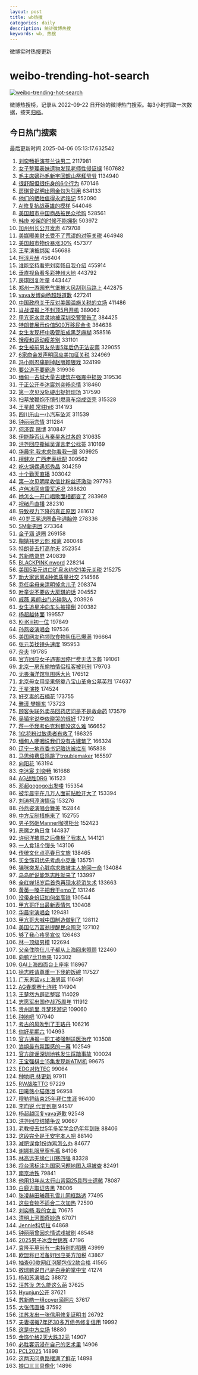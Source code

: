 ```yaml
---
layout: post
title: wb热搜
categories: daily
description: 统计微博热搜
keywords: wb, 热搜
---
```


微博实时热搜更新

# weibo-trending-hot-search

[![weibo-trending-hot-search](https://github.com/ameizi/weibo-trending-hot-search/actions/workflows/ci.yml/badge.svg)](https://github.com/ameizi/weibo-trending-hot-search/actions/workflows/ci.yml)

微博热搜榜，记录从 2022-09-22 日开始的微博热门搜索。每3小时抓取一次数据，按天[归档](./archives)。

## 今日热门搜索

<!-- BEGIN --> 
最后更新时间 2025-04-06 05:13:17.632542 
1. [刘奕畅拒演苍兰诀男二](https://s.weibo.com/weibo?q=%E5%88%98%E5%A5%95%E7%95%85%E6%8B%92%E6%BC%94%E8%8B%8D%E5%85%B0%E8%AF%80%E7%94%B7%E4%BA%8C&t=31&band_rank=1&Refer=top) 2117981
1. [女子整理表妹遗物发现老师性侵证据](https://s.weibo.com/weibo?q=%23%E5%A5%B3%E5%AD%90%E6%95%B4%E7%90%86%E8%A1%A8%E5%A6%B9%E9%81%97%E7%89%A9%E5%8F%91%E7%8E%B0%E8%80%81%E5%B8%88%E6%80%A7%E4%BE%B5%E8%AF%81%E6%8D%AE%23&t=31&band_rank=1&Refer=top) 1607682
1. [毛主席嫡孙毛新宇回韶山祭拜爷爷](https://s.weibo.com/weibo?q=%23%E6%AF%9B%E4%B8%BB%E5%B8%AD%E5%AB%A1%E5%AD%99%E6%AF%9B%E6%96%B0%E5%AE%87%E5%9B%9E%E9%9F%B6%E5%B1%B1%E7%A5%AD%E6%8B%9C%E7%88%B7%E7%88%B7%23&t=31&band_rank=1&Refer=top) 1134940
1. [很舒服但很伤身的6个行为](https://s.weibo.com/weibo?q=%23%E5%BE%88%E8%88%92%E6%9C%8D%E4%BD%86%E5%BE%88%E4%BC%A4%E8%BA%AB%E7%9A%846%E4%B8%AA%E8%A1%8C%E4%B8%BA%23&t=31&band_rank=2&Refer=top) 670146
1. [房琪曾说明出圈金句为引用](https://s.weibo.com/weibo?q=%23%E6%88%BF%E7%90%AA%E6%9B%BE%E8%AF%B4%E6%98%8E%E5%87%BA%E5%9C%88%E9%87%91%E5%8F%A5%E4%B8%BA%E5%BC%95%E7%94%A8%23&t=31&band_rank=2&Refer=top) 634133
1. [他们的牺牲值得永远铭记](https://s.weibo.com/weibo?q=%23%E4%BB%96%E4%BB%AC%E7%9A%84%E7%89%BA%E7%89%B2%E5%80%BC%E5%BE%97%E6%B0%B8%E8%BF%9C%E9%93%AD%E8%AE%B0%23&t=31&band_rank=3&Refer=top) 552090
1. [AI修复抗战英雄的模样](https://s.weibo.com/weibo?q=%23AI%E4%BF%AE%E5%A4%8D%E6%8A%97%E6%88%98%E8%8B%B1%E9%9B%84%E7%9A%84%E6%A8%A1%E6%A0%B7%23&t=31&band_rank=3&Refer=top) 544046
1. [美国超市中国商品被民众抢购](https://s.weibo.com/weibo?q=%23%E7%BE%8E%E5%9B%BD%E8%B6%85%E5%B8%82%E4%B8%AD%E5%9B%BD%E5%95%86%E5%93%81%E8%A2%AB%E6%B0%91%E4%BC%97%E6%8A%A2%E8%B4%AD%23&t=31&band_rank=4&Refer=top) 528561
1. [韩庚 吵架的时候不能拥抱](https://s.weibo.com/weibo?q=%E9%9F%A9%E5%BA%9A%20%E5%90%B5%E6%9E%B6%E7%9A%84%E6%97%B6%E5%80%99%E4%B8%8D%E8%83%BD%E6%8B%A5%E6%8A%B1&t=31&band_rank=5&Refer=top) 503972
1. [加州州长公开发声](https://s.weibo.com/weibo?q=%23%E5%8A%A0%E5%B7%9E%E5%B7%9E%E9%95%BF%E5%85%AC%E5%BC%80%E5%8F%91%E5%A3%B0%23&t=31&band_rank=6&Refer=top) 479708
1. [美媒曝美财长受不了荒谬的对等关税](https://s.weibo.com/weibo?q=%23%E7%BE%8E%E5%AA%92%E6%9B%9D%E7%BE%8E%E8%B4%A2%E9%95%BF%E5%8F%97%E4%B8%8D%E4%BA%86%E8%8D%92%E8%B0%AC%E7%9A%84%E5%AF%B9%E7%AD%89%E5%85%B3%E7%A8%8E%23&t=31&band_rank=2&Refer=top) 464948
1. [美国超市物价暴涨30%](https://s.weibo.com/weibo?q=%23%E7%BE%8E%E5%9B%BD%E8%B6%85%E5%B8%82%E7%89%A9%E4%BB%B7%E6%9A%B4%E6%B6%A830%25%23&t=31&band_rank=5&Refer=top) 457377
1. [王星演被绑架](https://s.weibo.com/weibo?q=%E7%8E%8B%E6%98%9F%E6%BC%94%E8%A2%AB%E7%BB%91%E6%9E%B6&t=31&band_rank=6&Refer=top) 456688
1. [柯淳片酬](https://s.weibo.com/weibo?q=%23%E6%9F%AF%E6%B7%B3%E7%89%87%E9%85%AC%23&t=31&band_rank=7&Refer=top) 456404
1. [谁能坚持看完刘奕畅自我介绍](https://s.weibo.com/weibo?q=%E8%B0%81%E8%83%BD%E5%9D%9A%E6%8C%81%E7%9C%8B%E5%AE%8C%E5%88%98%E5%A5%95%E7%95%85%E8%87%AA%E6%88%91%E4%BB%8B%E7%BB%8D&t=31&band_rank=8&Refer=top) 455914
1. [垂直视角看多彩神州大地](https://s.weibo.com/weibo?q=%23%E5%9E%82%E7%9B%B4%E8%A7%86%E8%A7%92%E7%9C%8B%E5%A4%9A%E5%BD%A9%E7%A5%9E%E5%B7%9E%E5%A4%A7%E5%9C%B0%23&t=31&band_rank=3&Refer=top) 443792
1. [房琪回复叶童](https://s.weibo.com/weibo?q=%23%E6%88%BF%E7%90%AA%E5%9B%9E%E5%A4%8D%E5%8F%B6%E7%AB%A5%23&t=31&band_rank=4&Refer=top) 443447
1. [郑州一游园充气堡被大风刮到马路上](https://s.weibo.com/weibo?q=%23%E9%83%91%E5%B7%9E%E4%B8%80%E6%B8%B8%E5%9B%AD%E5%85%85%E6%B0%94%E5%A0%A1%E8%A2%AB%E5%A4%A7%E9%A3%8E%E5%88%AE%E5%88%B0%E9%A9%AC%E8%B7%AF%E4%B8%8A%23&t=31&band_rank=5&Refer=top) 442875
1. [vava发博向杨超越道歉](https://s.weibo.com/weibo?q=%23vava%E5%8F%91%E5%8D%9A%E5%90%91%E6%9D%A8%E8%B6%85%E8%B6%8A%E9%81%93%E6%AD%89%23&t=31&band_rank=6&Refer=top) 427241
1. [中国政府关于反对美国滥施关税的立场](https://s.weibo.com/weibo?q=%23%E4%B8%AD%E5%9B%BD%E6%94%BF%E5%BA%9C%E5%85%B3%E4%BA%8E%E5%8F%8D%E5%AF%B9%E7%BE%8E%E5%9B%BD%E6%BB%A5%E6%96%BD%E5%85%B3%E7%A8%8E%E7%9A%84%E7%AB%8B%E5%9C%BA%23&t=31&band_rank=7&Refer=top) 411486
1. [肖战谍报上不封顶5月开机](https://s.weibo.com/weibo?q=%23%E8%82%96%E6%88%98%E8%B0%8D%E6%8A%A5%E4%B8%8A%E4%B8%8D%E5%B0%81%E9%A1%B65%E6%9C%88%E5%BC%80%E6%9C%BA%23&t=31&band_rank=8&Refer=top) 389062
1. [甲亢哥水灵灵地被深圳交警警告了](https://s.weibo.com/weibo?q=%23%E7%94%B2%E4%BA%A2%E5%93%A5%E6%B0%B4%E7%81%B5%E7%81%B5%E5%9C%B0%E8%A2%AB%E6%B7%B1%E5%9C%B3%E4%BA%A4%E8%AD%A6%E8%AD%A6%E5%91%8A%E4%BA%86%23&t=31&band_rank=9&Refer=top) 384425
1. [特朗普展示价值500万移民金卡](https://s.weibo.com/weibo?q=%E7%89%B9%E6%9C%97%E6%99%AE%E5%B1%95%E7%A4%BA%E4%BB%B7%E5%80%BC500%E4%B8%87%E7%A7%BB%E6%B0%91%E9%87%91%E5%8D%A1&t=31&band_rank=7&Refer=top) 364638
1. [女生发现杯中吸管脏成黑芝麻糊](https://s.weibo.com/weibo?q=%23%E5%A5%B3%E7%94%9F%E5%8F%91%E7%8E%B0%E6%9D%AF%E4%B8%AD%E5%90%B8%E7%AE%A1%E8%84%8F%E6%88%90%E9%BB%91%E8%8A%9D%E9%BA%BB%E7%B3%8A%23&t=31&band_rank=8&Refer=top) 358516
1. [饿瘦和运动瘦差别](https://s.weibo.com/weibo?q=%E9%A5%BF%E7%98%A6%E5%92%8C%E8%BF%90%E5%8A%A8%E7%98%A6%E5%B7%AE%E5%88%AB&t=31&band_rank=11&Refer=top) 331101
1. [女生被前男友杀害5年后仍无法安葬](https://s.weibo.com/weibo?q=%23%E5%A5%B3%E7%94%9F%E8%A2%AB%E5%89%8D%E7%94%B7%E5%8F%8B%E6%9D%80%E5%AE%B35%E5%B9%B4%E5%90%8E%E4%BB%8D%E6%97%A0%E6%B3%95%E5%AE%89%E8%91%AC%23&t=31&band_rank=12&Refer=top) 329055
1. [6家商会发声明回应美加征关税](https://s.weibo.com/weibo?q=%236%E5%AE%B6%E5%95%86%E4%BC%9A%E5%8F%91%E5%A3%B0%E6%98%8E%E5%9B%9E%E5%BA%94%E7%BE%8E%E5%8A%A0%E5%BE%81%E5%85%B3%E7%A8%8E%23&t=31&band_rank=9&Refer=top) 324969
1. [冯小刚忍痛删掉赵丽颖狠戏](https://s.weibo.com/weibo?q=%23%E5%86%AF%E5%B0%8F%E5%88%9A%E5%BF%8D%E7%97%9B%E5%88%A0%E6%8E%89%E8%B5%B5%E4%B8%BD%E9%A2%96%E7%8B%A0%E6%88%8F%23&t=31&band_rank=13&Refer=top) 324199
1. [要公道不要霸道](https://s.weibo.com/weibo?q=%23%E8%A6%81%E5%85%AC%E9%81%93%E4%B8%8D%E8%A6%81%E9%9C%B8%E9%81%93%23&t=31&band_rank=14&Refer=top) 319936
1. [缅甸一古城大量古建筑在强震中损毁](https://s.weibo.com/weibo?q=%23%E7%BC%85%E7%94%B8%E4%B8%80%E5%8F%A4%E5%9F%8E%E5%A4%A7%E9%87%8F%E5%8F%A4%E5%BB%BA%E7%AD%91%E5%9C%A8%E5%BC%BA%E9%9C%87%E4%B8%AD%E6%8D%9F%E6%AF%81%23&t=31&band_rank=10&Refer=top) 319536
1. [于正公开李沐宸刘奕畅恋情](https://s.weibo.com/weibo?q=%23%E4%BA%8E%E6%AD%A3%E5%85%AC%E5%BC%80%E6%9D%8E%E6%B2%90%E5%AE%B8%E5%88%98%E5%A5%95%E7%95%85%E6%81%8B%E6%83%85%23&t=31&band_rank=11&Refer=top) 318460
1. [第一次见没轨硬出捉奸现场](https://s.weibo.com/weibo?q=%E7%AC%AC%E4%B8%80%E6%AC%A1%E8%A7%81%E6%B2%A1%E8%BD%A8%E7%A1%AC%E5%87%BA%E6%8D%89%E5%A5%B8%E7%8E%B0%E5%9C%BA&t=31&band_rank=12&Refer=top) 317590
1. [扫墓放鞭炮不慎引燃真车烧成空壳](https://s.weibo.com/weibo?q=%23%E6%89%AB%E5%A2%93%E6%94%BE%E9%9E%AD%E7%82%AE%E4%B8%8D%E6%85%8E%E5%BC%95%E7%87%83%E7%9C%9F%E8%BD%A6%E7%83%A7%E6%88%90%E7%A9%BA%E5%A3%B3%23&t=31&band_rank=15&Refer=top) 315328
1. [王星越 常驻hi6](https://s.weibo.com/weibo?q=%E7%8E%8B%E6%98%9F%E8%B6%8A%20%E5%B8%B8%E9%A9%BBhi6&t=31&band_rank=13&Refer=top) 314193
1. [四川乐山一小汽车坠河](https://s.weibo.com/weibo?q=%23%E5%9B%9B%E5%B7%9D%E4%B9%90%E5%B1%B1%E4%B8%80%E5%B0%8F%E6%B1%BD%E8%BD%A6%E5%9D%A0%E6%B2%B3%23&t=31&band_rank=10&Refer=top) 311539
1. [钟丽丽恋情](https://s.weibo.com/weibo?q=%23%E9%92%9F%E4%B8%BD%E4%B8%BD%E6%81%8B%E6%83%85%23&t=31&band_rank=11&Refer=top) 311284
1. [何济霆 赌博](https://s.weibo.com/weibo?q=%E4%BD%95%E6%B5%8E%E9%9C%86%20%E8%B5%8C%E5%8D%9A&t=31&band_rank=12&Refer=top) 310847
1. [伊能静否认与秦昊各过各的](https://s.weibo.com/weibo?q=%23%E4%BC%8A%E8%83%BD%E9%9D%99%E5%90%A6%E8%AE%A4%E4%B8%8E%E7%A7%A6%E6%98%8A%E5%90%84%E8%BF%87%E5%90%84%E7%9A%84%23&t=31&band_rank=13&Refer=top) 310635
1. [洪尧回应撕掉吴谨言老公标签](https://s.weibo.com/weibo?q=%23%E6%B4%AA%E5%B0%A7%E5%9B%9E%E5%BA%94%E6%92%95%E6%8E%89%E5%90%B4%E8%B0%A8%E8%A8%80%E8%80%81%E5%85%AC%E6%A0%87%E7%AD%BE%23&t=31&band_rank=14&Refer=top) 310169
1. [华晨宇 我求求你看我一眼](https://s.weibo.com/weibo?q=%E5%8D%8E%E6%99%A8%E5%AE%87%20%E6%88%91%E6%B1%82%E6%B1%82%E4%BD%A0%E7%9C%8B%E6%88%91%E4%B8%80%E7%9C%BC&t=31&band_rank=15&Refer=top) 309925
1. [檀健次 广西老表标配](https://s.weibo.com/weibo?q=%E6%AA%80%E5%81%A5%E6%AC%A1%20%E5%B9%BF%E8%A5%BF%E8%80%81%E8%A1%A8%E6%A0%87%E9%85%8D&t=31&band_rank=16&Refer=top) 309562
1. [吃火锅偶遇郑秀晶](https://s.weibo.com/weibo?q=%23%E5%90%83%E7%81%AB%E9%94%85%E5%81%B6%E9%81%87%E9%83%91%E7%A7%80%E6%99%B6%23&t=31&band_rank=17&Refer=top) 304259
1. [十个勤天直播](https://s.weibo.com/weibo?q=%E5%8D%81%E4%B8%AA%E5%8B%A4%E5%A4%A9%E7%9B%B4%E6%92%AD&t=31&band_rank=18&Refer=top) 303042
1. [第一次见明星收信比粉丝还激动](https://s.weibo.com/weibo?q=%E7%AC%AC%E4%B8%80%E6%AC%A1%E8%A7%81%E6%98%8E%E6%98%9F%E6%94%B6%E4%BF%A1%E6%AF%94%E7%B2%89%E4%B8%9D%E8%BF%98%E6%BF%80%E5%8A%A8&t=31&band_rank=14&Refer=top) 297793
1. [卢伟冰回应雷军近况](https://s.weibo.com/weibo?q=%23%E5%8D%A2%E4%BC%9F%E5%86%B0%E5%9B%9E%E5%BA%94%E9%9B%B7%E5%86%9B%E8%BF%91%E5%86%B5%23&t=31&band_rank=17&Refer=top) 288620
1. [她怎么一开口唱歌面相都变了](https://s.weibo.com/weibo?q=%E5%A5%B9%E6%80%8E%E4%B9%88%E4%B8%80%E5%BC%80%E5%8F%A3%E5%94%B1%E6%AD%8C%E9%9D%A2%E7%9B%B8%E9%83%BD%E5%8F%98%E4%BA%86&t=31&band_rank=15&Refer=top) 283969
1. [祝绪丹直播](https://s.weibo.com/weibo?q=%E7%A5%9D%E7%BB%AA%E4%B8%B9%E7%9B%B4%E6%92%AD&t=31&band_rank=20&Refer=top) 282310
1. [导致视力下降的真正原因](https://s.weibo.com/weibo?q=%E5%AF%BC%E8%87%B4%E8%A7%86%E5%8A%9B%E4%B8%8B%E9%99%8D%E7%9A%84%E7%9C%9F%E6%AD%A3%E5%8E%9F%E5%9B%A0&t=31&band_rank=21&Refer=top) 281612
1. [40岁王冕退圈备孕遇胎停](https://s.weibo.com/weibo?q=%2340%E5%B2%81%E7%8E%8B%E5%86%95%E9%80%80%E5%9C%88%E5%A4%87%E5%AD%95%E9%81%87%E8%83%8E%E5%81%9C%23&t=31&band_rank=16&Refer=top) 278336
1. [SM新男团](https://s.weibo.com/weibo?q=SM%E6%96%B0%E7%94%B7%E5%9B%A2&t=31&band_rank=19&Refer=top) 273364
1. [金子涵 退圈](https://s.weibo.com/weibo?q=%E9%87%91%E5%AD%90%E6%B6%B5%20%E9%80%80%E5%9C%88&t=31&band_rank=17&Refer=top) 269158
1. [鞠婧祎罗云熙 和离](https://s.weibo.com/weibo?q=%E9%9E%A0%E5%A9%A7%E7%A5%8E%E7%BD%97%E4%BA%91%E7%86%99%20%E5%92%8C%E7%A6%BB&t=31&band_rank=18&Refer=top) 260048
1. [特朗普去打高尔夫](https://s.weibo.com/weibo?q=%23%E7%89%B9%E6%9C%97%E6%99%AE%E5%8E%BB%E6%89%93%E9%AB%98%E5%B0%94%E5%A4%AB%23&t=31&band_rank=19&Refer=top) 252354
1. [苏新皓录屏](https://s.weibo.com/weibo?q=%E8%8B%8F%E6%96%B0%E7%9A%93%E5%BD%95%E5%B1%8F&t=31&band_rank=25&Refer=top) 240839
1. [BLACKPINK nword](https://s.weibo.com/weibo?q=BLACKPINK%20nword&t=31&band_rank=20&Refer=top) 228214
1. [美国5美元进口矿泉水约交1美元关税](https://s.weibo.com/weibo?q=%23%E7%BE%8E%E5%9B%BD5%E7%BE%8E%E5%85%83%E8%BF%9B%E5%8F%A3%E7%9F%BF%E6%B3%89%E6%B0%B4%E7%BA%A6%E4%BA%A41%E7%BE%8E%E5%85%83%E5%85%B3%E7%A8%8E%23&t=31&band_rank=20&Refer=top) 215275
1. [劝大家远离4种低质量社交](https://s.weibo.com/weibo?q=%23%E5%8A%9D%E5%A4%A7%E5%AE%B6%E8%BF%9C%E7%A6%BB4%E7%A7%8D%E4%BD%8E%E8%B4%A8%E9%87%8F%E7%A4%BE%E4%BA%A4%23&t=31&band_rank=21&Refer=top) 214566
1. [乔任梁母亲清明悼念儿子](https://s.weibo.com/weibo?q=%23%E4%B9%94%E4%BB%BB%E6%A2%81%E6%AF%8D%E4%BA%B2%E6%B8%85%E6%98%8E%E6%82%BC%E5%BF%B5%E5%84%BF%E5%AD%90%23&t=31&band_rank=26&Refer=top) 208374
1. [叶童说不要放大房琪的话](https://s.weibo.com/weibo?q=%23%E5%8F%B6%E7%AB%A5%E8%AF%B4%E4%B8%8D%E8%A6%81%E6%94%BE%E5%A4%A7%E6%88%BF%E7%90%AA%E7%9A%84%E8%AF%9D%23&t=31&band_rank=22&Refer=top) 204552
1. [戚薇 素颜出门必碰熟人](https://s.weibo.com/weibo?q=%E6%88%9A%E8%96%87%20%E7%B4%A0%E9%A2%9C%E5%87%BA%E9%97%A8%E5%BF%85%E7%A2%B0%E7%86%9F%E4%BA%BA&t=31&band_rank=21&Refer=top) 203926
1. [女生追星冲向车头被撞倒](https://s.weibo.com/weibo?q=%23%E5%A5%B3%E7%94%9F%E8%BF%BD%E6%98%9F%E5%86%B2%E5%90%91%E8%BD%A6%E5%A4%B4%E8%A2%AB%E6%92%9E%E5%80%92%23&t=31&band_rank=27&Refer=top) 200382
1. [杨超越体面](https://s.weibo.com/weibo?q=%23%E6%9D%A8%E8%B6%85%E8%B6%8A%E4%BD%93%E9%9D%A2%23&t=31&band_rank=28&Refer=top) 199557
1. [KiiiKiii初一位](https://s.weibo.com/weibo?q=%23KiiiKiii%E5%88%9D%E4%B8%80%E4%BD%8D%23&t=31&band_rank=22&Refer=top) 197849
1. [孙燕姿演唱会](https://s.weibo.com/weibo?q=%E5%AD%99%E7%87%95%E5%A7%BF%E6%BC%94%E5%94%B1%E4%BC%9A&t=31&band_rank=32&Refer=top) 197536
1. [美国网友称领取食物队伍已爆满](https://s.weibo.com/weibo?q=%23%E7%BE%8E%E5%9B%BD%E7%BD%91%E5%8F%8B%E7%A7%B0%E9%A2%86%E5%8F%96%E9%A3%9F%E7%89%A9%E9%98%9F%E4%BC%8D%E5%B7%B2%E7%88%86%E6%BB%A1%23&t=31&band_rank=30&Refer=top) 196664
1. [张元英找镜头速度](https://s.weibo.com/weibo?q=%23%E5%BC%A0%E5%85%83%E8%8B%B1%E6%89%BE%E9%95%9C%E5%A4%B4%E9%80%9F%E5%BA%A6%23&t=31&band_rank=31&Refer=top) 195953
1. [奈夫](https://s.weibo.com/weibo?q=%E5%A5%88%E5%A4%AB&t=31&band_rank=23&Refer=top) 191785
1. [官方回应女子遇害因停尸费无法下葬](https://s.weibo.com/weibo?q=%23%E5%AE%98%E6%96%B9%E5%9B%9E%E5%BA%94%E5%A5%B3%E5%AD%90%E9%81%87%E5%AE%B3%E5%9B%A0%E5%81%9C%E5%B0%B8%E8%B4%B9%E6%97%A0%E6%B3%95%E4%B8%8B%E8%91%AC%23&t=31&band_rank=24&Refer=top) 191061
1. [北京一房东偷拍情侣租客被判刑](https://s.weibo.com/weibo?q=%23%E5%8C%97%E4%BA%AC%E4%B8%80%E6%88%BF%E4%B8%9C%E5%81%B7%E6%8B%8D%E6%83%85%E4%BE%A3%E7%A7%9F%E5%AE%A2%E8%A2%AB%E5%88%A4%E5%88%91%23&t=31&band_rank=24&Refer=top) 179703
1. [无畏海洋馆氛围感大片](https://s.weibo.com/weibo?q=%E6%97%A0%E7%95%8F%E6%B5%B7%E6%B4%8B%E9%A6%86%E6%B0%9B%E5%9B%B4%E6%84%9F%E5%A4%A7%E7%89%87&t=31&band_rank=25&Refer=top) 176512
1. [北京母女用坚果祭奠八宝山革命公墓英烈](https://s.weibo.com/weibo?q=%23%E5%8C%97%E4%BA%AC%E6%AF%8D%E5%A5%B3%E7%94%A8%E5%9D%9A%E6%9E%9C%E7%A5%AD%E5%A5%A0%E5%85%AB%E5%AE%9D%E5%B1%B1%E9%9D%A9%E5%91%BD%E5%85%AC%E5%A2%93%E8%8B%B1%E7%83%88%23&t=31&band_rank=26&Refer=top) 174637
1. [王星演技](https://s.weibo.com/weibo?q=%E7%8E%8B%E6%98%9F%E6%BC%94%E6%8A%80&t=31&band_rank=32&Refer=top) 174524
1. [好歹毒的石楠花](https://s.weibo.com/weibo?q=%E5%A5%BD%E6%AD%B9%E6%AF%92%E7%9A%84%E7%9F%B3%E6%A5%A0%E8%8A%B1&t=31&band_rank=25&Refer=top) 173755
1. [雅漾 樊振东](https://s.weibo.com/weibo?q=%E9%9B%85%E6%BC%BE%20%E6%A8%8A%E6%8C%AF%E4%B8%9C&t=31&band_rank=27&Refer=top) 173723
1. [顾客失联外卖员回药店问是不是救命药](https://s.weibo.com/weibo?q=%23%E9%A1%BE%E5%AE%A2%E5%A4%B1%E8%81%94%E5%A4%96%E5%8D%96%E5%91%98%E5%9B%9E%E8%8D%AF%E5%BA%97%E9%97%AE%E6%98%AF%E4%B8%8D%E6%98%AF%E6%95%91%E5%91%BD%E8%8D%AF%23&t=31&band_rank=2&Refer=top) 173579
1. [吴镇宇说李依晓哭的很好](https://s.weibo.com/weibo?q=%E5%90%B4%E9%95%87%E5%AE%87%E8%AF%B4%E6%9D%8E%E4%BE%9D%E6%99%93%E5%93%AD%E7%9A%84%E5%BE%88%E5%A5%BD&t=31&band_rank=33&Refer=top) 172912
1. [蒋一侨我考伯克利都没这么难](https://s.weibo.com/weibo?q=%E8%92%8B%E4%B8%80%E4%BE%A8%E6%88%91%E8%80%83%E4%BC%AF%E5%85%8B%E5%88%A9%E9%83%BD%E6%B2%A1%E8%BF%99%E4%B9%88%E9%9A%BE&t=31&band_rank=28&Refer=top) 166652
1. [1亿花粉过敏患者有救了](https://s.weibo.com/weibo?q=%231%E4%BA%BF%E8%8A%B1%E7%B2%89%E8%BF%87%E6%95%8F%E6%82%A3%E8%80%85%E6%9C%89%E6%95%91%E4%BA%86%23&t=31&band_rank=29&Refer=top) 166325
1. [缅甸人哽咽说我们没有古建筑了](https://s.weibo.com/weibo?q=%23%E7%BC%85%E7%94%B8%E4%BA%BA%E5%93%BD%E5%92%BD%E8%AF%B4%E6%88%91%E4%BB%AC%E6%B2%A1%E6%9C%89%E5%8F%A4%E5%BB%BA%E7%AD%91%E4%BA%86%23&t=31&band_rank=30&Refer=top) 166324
1. [辽宁一地市委书记暗访被拦车](https://s.weibo.com/weibo?q=%23%E8%BE%BD%E5%AE%81%E4%B8%80%E5%9C%B0%E5%B8%82%E5%A7%94%E4%B9%A6%E8%AE%B0%E6%9A%97%E8%AE%BF%E8%A2%AB%E6%8B%A6%E8%BD%A6%23&t=31&band_rank=31&Refer=top) 165838
1. [马思纯费启鸣跳了troublemaker](https://s.weibo.com/weibo?q=%E9%A9%AC%E6%80%9D%E7%BA%AF%E8%B4%B9%E5%90%AF%E9%B8%A3%E8%B7%B3%E4%BA%86troublemaker&t=31&band_rank=26&Refer=top) 165597
1. [向阳花](https://s.weibo.com/weibo?q=%E5%90%91%E9%98%B3%E8%8A%B1&t=31&band_rank=32&Refer=top) 163194
1. [李沐宸 刘奕畅](https://s.weibo.com/weibo?q=%E6%9D%8E%E6%B2%90%E5%AE%B8%20%E5%88%98%E5%A5%95%E7%95%85&t=31&band_rank=33&Refer=top) 161688
1. [AG战胜DRG](https://s.weibo.com/weibo?q=%23AG%E6%88%98%E8%83%9CDRG%23&t=31&band_rank=34&Refer=top) 161523
1. [邓超gogogo出发喽](https://s.weibo.com/weibo?q=%23%E9%82%93%E8%B6%85gogogo%E5%87%BA%E5%8F%91%E5%96%BD%23&t=31&band_rank=35&Refer=top) 155354
1. [被华晨宇在几万人面前贴脸开大了](https://s.weibo.com/weibo?q=%E8%A2%AB%E5%8D%8E%E6%99%A8%E5%AE%87%E5%9C%A8%E5%87%A0%E4%B8%87%E4%BA%BA%E9%9D%A2%E5%89%8D%E8%B4%B4%E8%84%B8%E5%BC%80%E5%A4%A7%E4%BA%86&t=31&band_rank=36&Refer=top) 153394
1. [刘涛柯淳演情侣](https://s.weibo.com/weibo?q=%23%E5%88%98%E6%B6%9B%E6%9F%AF%E6%B7%B3%E6%BC%94%E6%83%85%E4%BE%A3%23&t=31&band_rank=37&Refer=top) 153276
1. [孙燕姿演唱会舞美](https://s.weibo.com/weibo?q=%E5%AD%99%E7%87%95%E5%A7%BF%E6%BC%94%E5%94%B1%E4%BC%9A%E8%88%9E%E7%BE%8E&t=31&band_rank=27&Refer=top) 152844
1. [中方反制措施来了](https://s.weibo.com/weibo?q=%23%E4%B8%AD%E6%96%B9%E5%8F%8D%E5%88%B6%E6%8E%AA%E6%96%BD%E6%9D%A5%E4%BA%86%23&t=31&band_rank=34&Refer=top) 152755
1. [男子怒砸Manner咖啡柜台](https://s.weibo.com/weibo?q=%23%E7%94%B7%E5%AD%90%E6%80%92%E7%A0%B8Manner%E5%92%96%E5%95%A1%E6%9F%9C%E5%8F%B0%23&t=31&band_rank=38&Refer=top) 152423
1. [恶魔之角日食](https://s.weibo.com/weibo?q=%E6%81%B6%E9%AD%94%E4%B9%8B%E8%A7%92%E6%97%A5%E9%A3%9F&t=31&band_rank=40&Refer=top) 144837
1. [许绍洋被骂之后像极了我本人](https://s.weibo.com/weibo?q=%23%E8%AE%B8%E7%BB%8D%E6%B4%8B%E8%A2%AB%E9%AA%82%E4%B9%8B%E5%90%8E%E5%83%8F%E6%9E%81%E4%BA%86%E6%88%91%E6%9C%AC%E4%BA%BA%23&t=31&band_rank=41&Refer=top) 144121
1. [一人食18个馒头](https://s.weibo.com/weibo?q=%E4%B8%80%E4%BA%BA%E9%A3%9F18%E4%B8%AA%E9%A6%92%E5%A4%B4&t=31&band_rank=42&Refer=top) 143106
1. [传统文化点亮春日文旅](https://s.weibo.com/weibo?q=%23%E4%BC%A0%E7%BB%9F%E6%96%87%E5%8C%96%E7%82%B9%E4%BA%AE%E6%98%A5%E6%97%A5%E6%96%87%E6%97%85%23&t=31&band_rank=43&Refer=top) 138465
1. [买金饰可优先考虑小克重](https://s.weibo.com/weibo?q=%23%E4%B9%B0%E9%87%91%E9%A5%B0%E5%8F%AF%E4%BC%98%E5%85%88%E8%80%83%E8%99%91%E5%B0%8F%E5%85%8B%E9%87%8D%23&t=31&band_rank=45&Refer=top) 135751
1. [猫咪突发心脏病求救被主人抢回一命](https://s.weibo.com/weibo?q=%23%E7%8C%AB%E5%92%AA%E7%AA%81%E5%8F%91%E5%BF%83%E8%84%8F%E7%97%85%E6%B1%82%E6%95%91%E8%A2%AB%E4%B8%BB%E4%BA%BA%E6%8A%A2%E5%9B%9E%E4%B8%80%E5%91%BD%23&t=31&band_rank=30&Refer=top) 134084
1. [鸟鸟听说能骂志胜就来了](https://s.weibo.com/weibo?q=%E9%B8%9F%E9%B8%9F%E5%90%AC%E8%AF%B4%E8%83%BD%E9%AA%82%E5%BF%97%E8%83%9C%E5%B0%B1%E6%9D%A5%E4%BA%86&t=31&band_rank=4&Refer=top) 133997
1. [全红婵18岁后首秀再现水花消失术](https://s.weibo.com/weibo?q=%23%E5%85%A8%E7%BA%A2%E5%A9%B518%E5%B2%81%E5%90%8E%E9%A6%96%E7%A7%80%E5%86%8D%E7%8E%B0%E6%B0%B4%E8%8A%B1%E6%B6%88%E5%A4%B1%E6%9C%AF%23&t=31&band_rank=31&Refer=top) 133663
1. [黄英一嗓子把我干emo了](https://s.weibo.com/weibo?q=%E9%BB%84%E8%8B%B1%E4%B8%80%E5%97%93%E5%AD%90%E6%8A%8A%E6%88%91%E5%B9%B2emo%E4%BA%86&t=31&band_rank=33&Refer=top) 131246
1. [没带身份证如何坐高铁](https://s.weibo.com/weibo?q=%23%E6%B2%A1%E5%B8%A6%E8%BA%AB%E4%BB%BD%E8%AF%81%E5%A6%82%E4%BD%95%E5%9D%90%E9%AB%98%E9%93%81%23&t=31&band_rank=35&Refer=top) 130544
1. [甲亢哥吓出最新表情包](https://s.weibo.com/weibo?q=%23%E7%94%B2%E4%BA%A2%E5%93%A5%E5%90%93%E5%87%BA%E6%9C%80%E6%96%B0%E8%A1%A8%E6%83%85%E5%8C%85%23&t=31&band_rank=5&Refer=top) 130408
1. [华晨宇演唱会](https://s.weibo.com/weibo?q=%E5%8D%8E%E6%99%A8%E5%AE%87%E6%BC%94%E5%94%B1%E4%BC%9A&t=31&band_rank=34&Refer=top) 129481
1. [甲亢哥大喊中国制造做到了](https://s.weibo.com/weibo?q=%23%E7%94%B2%E4%BA%A2%E5%93%A5%E5%A4%A7%E5%96%8A%E4%B8%AD%E5%9B%BD%E5%88%B6%E9%80%A0%E5%81%9A%E5%88%B0%E4%BA%86%23&t=31&band_rank=35&Refer=top) 128112
1. [美国亿万富翁提醒民众囤货](https://s.weibo.com/weibo?q=%23%E7%BE%8E%E5%9B%BD%E4%BA%BF%E4%B8%87%E5%AF%8C%E7%BF%81%E6%8F%90%E9%86%92%E6%B0%91%E4%BC%97%E5%9B%A4%E8%B4%A7%23&t=31&band_rank=6&Refer=top) 127102
1. [够了我心疼吴宣仪](https://s.weibo.com/weibo?q=%23%E5%A4%9F%E4%BA%86%E6%88%91%E5%BF%83%E7%96%BC%E5%90%B4%E5%AE%A3%E4%BB%AA%23&t=31&band_rank=7&Refer=top) 126463
1. [林一顶级男模](https://s.weibo.com/weibo?q=%23%E6%9E%97%E4%B8%80%E9%A1%B6%E7%BA%A7%E7%94%B7%E6%A8%A1%23&t=31&band_rank=36&Refer=top) 122694
1. [父亲住院仨儿子都从上海回来照顾](https://s.weibo.com/weibo?q=%23%E7%88%B6%E4%BA%B2%E4%BD%8F%E9%99%A2%E4%BB%A8%E5%84%BF%E5%AD%90%E9%83%BD%E4%BB%8E%E4%B8%8A%E6%B5%B7%E5%9B%9E%E6%9D%A5%E7%85%A7%E9%A1%BE%23&t=31&band_rank=36&Refer=top) 122460
1. [向鹏7比11雨果](https://s.weibo.com/weibo?q=%23%E5%90%91%E9%B9%8F7%E6%AF%9411%E9%9B%A8%E6%9E%9C%23&t=31&band_rank=47&Refer=top) 122302
1. [GAI上海四面台上座率](https://s.weibo.com/weibo?q=GAI%E4%B8%8A%E6%B5%B7%E5%9B%9B%E9%9D%A2%E5%8F%B0%E4%B8%8A%E5%BA%A7%E7%8E%87&t=31&band_rank=48&Refer=top) 118967
1. [徐志胜请尊重一下我的饭碗](https://s.weibo.com/weibo?q=%E5%BE%90%E5%BF%97%E8%83%9C%E8%AF%B7%E5%B0%8A%E9%87%8D%E4%B8%80%E4%B8%8B%E6%88%91%E7%9A%84%E9%A5%AD%E7%A2%97&t=31&band_rank=37&Refer=top) 117527
1. [广东男篮vs上海男篮](https://s.weibo.com/weibo?q=%23%E5%B9%BF%E4%B8%9C%E7%94%B7%E7%AF%AEvs%E4%B8%8A%E6%B5%B7%E7%94%B7%E7%AF%AE%23&t=31&band_rank=37&Refer=top) 116491
1. [AG春季赛七连胜](https://s.weibo.com/weibo?q=%23AG%E6%98%A5%E5%AD%A3%E8%B5%9B%E4%B8%83%E8%BF%9E%E8%83%9C%23&t=31&band_rank=49&Refer=top) 114904
1. [王楚然方辟谣整容](https://s.weibo.com/weibo?q=%23%E7%8E%8B%E6%A5%9A%E7%84%B6%E6%96%B9%E8%BE%9F%E8%B0%A3%E6%95%B4%E5%AE%B9%23&t=31&band_rank=50&Refer=top) 114029
1. [志愿军出国作战75周年](https://s.weibo.com/weibo?q=%23%E5%BF%97%E6%84%BF%E5%86%9B%E5%87%BA%E5%9B%BD%E4%BD%9C%E6%88%9875%E5%91%A8%E5%B9%B4%23&t=31&band_rank=38&Refer=top) 111912
1. [贵州凯里 寻梦环游记](https://s.weibo.com/weibo?q=%E8%B4%B5%E5%B7%9E%E5%87%AF%E9%87%8C%20%E5%AF%BB%E6%A2%A6%E7%8E%AF%E6%B8%B8%E8%AE%B0&t=31&band_rank=39&Refer=top) 109060
1. [种地吧](https://s.weibo.com/weibo?q=%E7%A7%8D%E5%9C%B0%E5%90%A7&t=31&band_rank=40&Refer=top) 107940
1. [考古的风吹到了王珞丹](https://s.weibo.com/weibo?q=%E8%80%83%E5%8F%A4%E7%9A%84%E9%A3%8E%E5%90%B9%E5%88%B0%E4%BA%86%E7%8E%8B%E7%8F%9E%E4%B8%B9&t=31&band_rank=41&Refer=top) 106216
1. [你好星期六](https://s.weibo.com/weibo?q=%E4%BD%A0%E5%A5%BD%E6%98%9F%E6%9C%9F%E5%85%AD&t=31&band_rank=42&Refer=top) 104993
1. [官方通报一职工被强制送医治疗](https://s.weibo.com/weibo?q=%23%E5%AE%98%E6%96%B9%E9%80%9A%E6%8A%A5%E4%B8%80%E8%81%8C%E5%B7%A5%E8%A2%AB%E5%BC%BA%E5%88%B6%E9%80%81%E5%8C%BB%E6%B2%BB%E7%96%97%23&t=31&band_rank=43&Refer=top) 103508
1. [浪姐最有氛围感的一幕](https://s.weibo.com/weibo?q=%E6%B5%AA%E5%A7%90%E6%9C%80%E6%9C%89%E6%B0%9B%E5%9B%B4%E6%84%9F%E7%9A%84%E4%B8%80%E5%B9%95&t=31&band_rank=38&Refer=top) 102549
1. [官方辟谣深圳地铁发生踩踏事故](https://s.weibo.com/weibo?q=%23%E5%AE%98%E6%96%B9%E8%BE%9F%E8%B0%A3%E6%B7%B1%E5%9C%B3%E5%9C%B0%E9%93%81%E5%8F%91%E7%94%9F%E8%B8%A9%E8%B8%8F%E4%BA%8B%E6%95%85%23&t=31&band_rank=39&Refer=top) 100024
1. [王宝强棋士15集发现新ATM机](https://s.weibo.com/weibo?q=%E7%8E%8B%E5%AE%9D%E5%BC%BA%E6%A3%8B%E5%A3%AB15%E9%9B%86%E5%8F%91%E7%8E%B0%E6%96%B0ATM%E6%9C%BA&t=31&band_rank=40&Refer=top) 99675
1. [EDG对阵TEC](https://s.weibo.com/weibo?q=%23EDG%E5%AF%B9%E9%98%B5TEC%23&t=31&band_rank=45&Refer=top) 99064
1. [种地吧 林更新](https://s.weibo.com/weibo?q=%E7%A7%8D%E5%9C%B0%E5%90%A7%20%E6%9E%97%E6%9B%B4%E6%96%B0&t=31&band_rank=41&Refer=top) 97911
1. [RW战胜TTG](https://s.weibo.com/weibo?q=%23RW%E6%88%98%E8%83%9CTTG%23&t=31&band_rank=46&Refer=top) 97229
1. [田曦薇小猫落泪](https://s.weibo.com/weibo?q=%23%E7%94%B0%E6%9B%A6%E8%96%87%E5%B0%8F%E7%8C%AB%E8%90%BD%E6%B3%AA%23&t=31&band_rank=47&Refer=top) 96958
1. [穆勒将结束25年拜仁生涯](https://s.weibo.com/weibo?q=%23%E7%A9%86%E5%8B%92%E5%B0%86%E7%BB%93%E6%9D%9F25%E5%B9%B4%E6%8B%9C%E4%BB%81%E7%94%9F%E6%B6%AF%23&t=31&band_rank=42&Refer=top) 96400
1. [李昀锐 代言到期](https://s.weibo.com/weibo?q=%E6%9D%8E%E6%98%80%E9%94%90%20%E4%BB%A3%E8%A8%80%E5%88%B0%E6%9C%9F&t=31&band_rank=43&Refer=top) 94517
1. [杨超越回复vava道歉](https://s.weibo.com/weibo?q=%23%E6%9D%A8%E8%B6%85%E8%B6%8A%E5%9B%9E%E5%A4%8Dvava%E9%81%93%E6%AD%89%23&t=31&band_rank=11&Refer=top) 92548
1. [洪尧回应结婚争议](https://s.weibo.com/weibo?q=%23%E6%B4%AA%E5%B0%A7%E5%9B%9E%E5%BA%94%E7%BB%93%E5%A9%9A%E4%BA%89%E8%AE%AE%23&t=31&band_rank=12&Refer=top) 90667
1. [老教授去世5年多奖学金仍年年到账](https://s.weibo.com/weibo?q=%23%E8%80%81%E6%95%99%E6%8E%88%E5%8E%BB%E4%B8%965%E5%B9%B4%E5%A4%9A%E5%A5%96%E5%AD%A6%E9%87%91%E4%BB%8D%E5%B9%B4%E5%B9%B4%E5%88%B0%E8%B4%A6%23&t=31&band_rank=44&Refer=top) 88406
1. [这段完全是王安宇本人吧](https://s.weibo.com/weibo?q=%E8%BF%99%E6%AE%B5%E5%AE%8C%E5%85%A8%E6%98%AF%E7%8E%8B%E5%AE%89%E5%AE%87%E6%9C%AC%E4%BA%BA%E5%90%A7&t=31&band_rank=50&Refer=top) 88140
1. [减肥误食1份炸鸡怎么办](https://s.weibo.com/weibo?q=%23%E5%87%8F%E8%82%A5%E8%AF%AF%E9%A3%9F1%E4%BB%BD%E7%82%B8%E9%B8%A1%E6%80%8E%E4%B9%88%E5%8A%9E%23&t=31&band_rank=14&Refer=top) 84677
1. [谢娜礼服里穿毛裤](https://s.weibo.com/weibo?q=%23%E8%B0%A2%E5%A8%9C%E7%A4%BC%E6%9C%8D%E9%87%8C%E7%A9%BF%E6%AF%9B%E8%A3%A4%23&t=31&band_rank=45&Refer=top) 84106
1. [林高远无缘仁川赛四强](https://s.weibo.com/weibo?q=%23%E6%9E%97%E9%AB%98%E8%BF%9C%E6%97%A0%E7%BC%98%E4%BB%81%E5%B7%9D%E8%B5%9B%E5%9B%9B%E5%BC%BA%23&t=31&band_rank=46&Refer=top) 83328
1. [将台湾标注为国家问题地图入境被查](https://s.weibo.com/weibo?q=%23%E5%B0%86%E5%8F%B0%E6%B9%BE%E6%A0%87%E6%B3%A8%E4%B8%BA%E5%9B%BD%E5%AE%B6%E9%97%AE%E9%A2%98%E5%9C%B0%E5%9B%BE%E5%85%A5%E5%A2%83%E8%A2%AB%E6%9F%A5%23&t=31&band_rank=47&Refer=top) 82491
1. [南京地铁](https://s.weibo.com/weibo?q=%E5%8D%97%E4%BA%AC%E5%9C%B0%E9%93%81&t=31&band_rank=15&Refer=top) 79841
1. [他用13年从太行山背回25具烈士遗骸](https://s.weibo.com/weibo?q=%23%E4%BB%96%E7%94%A813%E5%B9%B4%E4%BB%8E%E5%A4%AA%E8%A1%8C%E5%B1%B1%E8%83%8C%E5%9B%9E25%E5%85%B7%E7%83%88%E5%A3%AB%E9%81%97%E9%AA%B8%23&t=31&band_rank=48&Refer=top) 78087
1. [白鹿方取证告黑](https://s.weibo.com/weibo?q=%23%E7%99%BD%E9%B9%BF%E6%96%B9%E5%8F%96%E8%AF%81%E5%91%8A%E9%BB%91%23&t=31&band_rank=49&Refer=top) 78006
1. [张凌赫田曦薇孔雪儿同框路透](https://s.weibo.com/weibo?q=%23%E5%BC%A0%E5%87%8C%E8%B5%AB%E7%94%B0%E6%9B%A6%E8%96%87%E5%AD%94%E9%9B%AA%E5%84%BF%E5%90%8C%E6%A1%86%E8%B7%AF%E9%80%8F%23&t=31&band_rank=50&Refer=top) 77495
1. [这些食物不适合二次加热](https://s.weibo.com/weibo?q=%23%E8%BF%99%E4%BA%9B%E9%A3%9F%E7%89%A9%E4%B8%8D%E9%80%82%E5%90%88%E4%BA%8C%E6%AC%A1%E5%8A%A0%E7%83%AD%23&t=31&band_rank=18&Refer=top) 72590
1. [刘奕畅 我的女主](https://s.weibo.com/weibo?q=%E5%88%98%E5%A5%95%E7%95%85%20%E6%88%91%E7%9A%84%E5%A5%B3%E4%B8%BB&t=31&band_rank=19&Refer=top) 70675
1. [清明上河图奇妙游](https://s.weibo.com/weibo?q=%23%E6%B8%85%E6%98%8E%E4%B8%8A%E6%B2%B3%E5%9B%BE%E5%A5%87%E5%A6%99%E6%B8%B8%23&t=31&band_rank=3&Refer=top) 67071
1. [Jennie科切拉](https://s.weibo.com/weibo?q=%23Jennie%E7%A7%91%E5%88%87%E6%8B%89%23&t=31&band_rank=21&Refer=top) 64868
1. [钟丽丽曾因恋情试戏被刷](https://s.weibo.com/weibo?q=%23%E9%92%9F%E4%B8%BD%E4%B8%BD%E6%9B%BE%E5%9B%A0%E6%81%8B%E6%83%85%E8%AF%95%E6%88%8F%E8%A2%AB%E5%88%B7%23&t=31&band_rank=27&Refer=top) 48548
1. [2025男子冰壶世锦赛](https://s.weibo.com/weibo?q=%232025%E7%94%B7%E5%AD%90%E5%86%B0%E5%A3%B6%E4%B8%96%E9%94%A6%E8%B5%9B%23&t=31&band_rank=28&Refer=top) 47196
1. [袁隆平墓前有一束特别的稻穗](https://s.weibo.com/weibo?q=%23%E8%A2%81%E9%9A%86%E5%B9%B3%E5%A2%93%E5%89%8D%E6%9C%89%E4%B8%80%E6%9D%9F%E7%89%B9%E5%88%AB%E7%9A%84%E7%A8%BB%E7%A9%97%23&t=31&band_rank=32&Refer=top) 43999
1. [欧盟称已准备好回应美方加税](https://s.weibo.com/weibo?q=%23%E6%AC%A7%E7%9B%9F%E7%A7%B0%E5%B7%B2%E5%87%86%E5%A4%87%E5%A5%BD%E5%9B%9E%E5%BA%94%E7%BE%8E%E6%96%B9%E5%8A%A0%E7%A8%8E%23&t=31&band_rank=33&Refer=top) 43867
1. [抽查60款网红泡脚包仅2款合格](https://s.weibo.com/weibo?q=%23%E6%8A%BD%E6%9F%A560%E6%AC%BE%E7%BD%91%E7%BA%A2%E6%B3%A1%E8%84%9A%E5%8C%85%E4%BB%852%E6%AC%BE%E5%90%88%E6%A0%BC%23&t=31&band_rank=36&Refer=top) 41565
1. [敖瑞鹏说自己是白鹿的掌中宝](https://s.weibo.com/weibo?q=%23%E6%95%96%E7%91%9E%E9%B9%8F%E8%AF%B4%E8%87%AA%E5%B7%B1%E6%98%AF%E7%99%BD%E9%B9%BF%E7%9A%84%E6%8E%8C%E4%B8%AD%E5%AE%9D%23&t=31&band_rank=37&Refer=top) 41274
1. [杨和苏演唱会](https://s.weibo.com/weibo?q=%E6%9D%A8%E5%92%8C%E8%8B%8F%E6%BC%94%E5%94%B1%E4%BC%9A&t=31&band_rank=39&Refer=top) 38872
1. [汪苏泷 怎么能这么萌](https://s.weibo.com/weibo?q=%E6%B1%AA%E8%8B%8F%E6%B3%B7%20%E6%80%8E%E4%B9%88%E8%83%BD%E8%BF%99%E4%B9%88%E8%90%8C&t=31&band_rank=43&Refer=top) 37625
1. [Hyunjun公开](https://s.weibo.com/weibo?q=%23Hyunjun%E5%85%AC%E5%BC%80%23&t=31&band_rank=44&Refer=top) 37621
1. [苏新皓一组cover滴照片](https://s.weibo.com/weibo?q=%23%E8%8B%8F%E6%96%B0%E7%9A%93%E4%B8%80%E7%BB%84cover%E6%BB%B4%E7%85%A7%E7%89%87%23&t=31&band_rank=45&Refer=top) 37617
1. [大张伟直播](https://s.weibo.com/weibo?q=%E5%A4%A7%E5%BC%A0%E4%BC%9F%E7%9B%B4%E6%92%AD&t=31&band_rank=49&Refer=top) 37592
1. [江苏发出一张信用修复证明书](https://s.weibo.com/weibo?q=%23%E6%B1%9F%E8%8B%8F%E5%8F%91%E5%87%BA%E4%B8%80%E5%BC%A0%E4%BF%A1%E7%94%A8%E4%BF%AE%E5%A4%8D%E8%AF%81%E6%98%8E%E4%B9%A6%23&t=31&band_rank=16&Refer=top) 26792
1. [夫妻摆摊7年还30多万债务修复信用](https://s.weibo.com/weibo?q=%23%E5%A4%AB%E5%A6%BB%E6%91%86%E6%91%8A7%E5%B9%B4%E8%BF%9830%E5%A4%9A%E4%B8%87%E5%80%BA%E5%8A%A1%E4%BF%AE%E5%A4%8D%E4%BF%A1%E7%94%A8%23&t=31&band_rank=31&Refer=top) 19992
1. [这是中方立场](https://s.weibo.com/weibo?q=%23%E8%BF%99%E6%98%AF%E4%B8%AD%E6%96%B9%E7%AB%8B%E5%9C%BA%23&t=31&band_rank=32&Refer=top) 18880
1. [金饰价格2天大跌32元](https://s.weibo.com/weibo?q=%23%E9%87%91%E9%A5%B0%E4%BB%B7%E6%A0%BC2%E5%A4%A9%E5%A4%A7%E8%B7%8C32%E5%85%83%23&t=31&band_rank=39&Refer=top) 14907
1. [必胜客沉浸在自己的艺术里](https://s.weibo.com/weibo?q=%E5%BF%85%E8%83%9C%E5%AE%A2%E6%B2%89%E6%B5%B8%E5%9C%A8%E8%87%AA%E5%B7%B1%E7%9A%84%E8%89%BA%E6%9C%AF%E9%87%8C&t=31&band_rank=40&Refer=top) 14906
1. [PCL2025](https://s.weibo.com/weibo?q=PCL2025&t=31&band_rank=46&Refer=top) 14898
1. [这两天问勇路摆满了鲜花](https://s.weibo.com/weibo?q=%23%E8%BF%99%E4%B8%A4%E5%A4%A9%E9%97%AE%E5%8B%87%E8%B7%AF%E6%91%86%E6%BB%A1%E4%BA%86%E9%B2%9C%E8%8A%B1%23&t=31&band_rank=47&Refer=top) 14898
1. [娘口三三具像化](https://s.weibo.com/weibo?q=%E5%A8%98%E5%8F%A3%E4%B8%89%E4%B8%89%E5%85%B7%E5%83%8F%E5%8C%96&t=31&band_rank=48&Refer=top) 14896
<!-- END -->
